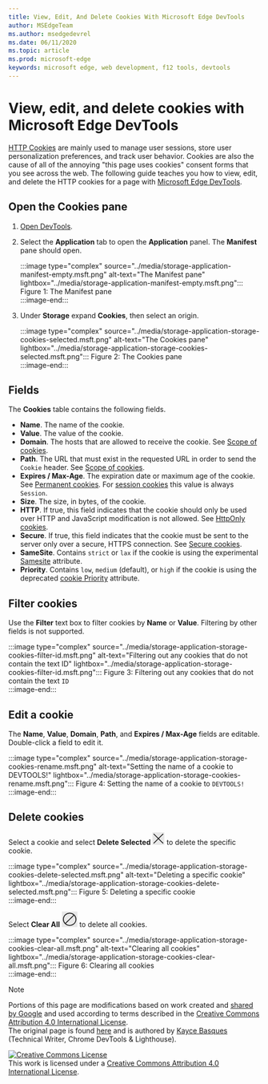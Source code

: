 ```yaml
---
title: View, Edit, And Delete Cookies With Microsoft Edge DevTools
author: MSEdgeTeam
ms.author: msedgedevrel
ms.date: 06/11/2020
ms.topic: article
ms.prod: microsoft-edge
keywords: microsoft edge, web development, f12 tools, devtools
---
```

<!-- Copyright Kayce Basques 

   Licensed under the Apache License, Version 2.0 (the "License");
   you may not use this file except in compliance with the License.
   You may obtain a copy of the License at

       https://www.apache.org/licenses/LICENSE-2.0

   Unless required by applicable law or agreed to in writing, software
   distributed under the License is distributed on an "AS IS" BASIS,
   WITHOUT WARRANTIES OR CONDITIONS OF ANY KIND, either express or implied.
   See the License for the specific language governing permissions and
   limitations under the License.  -->

# View, edit, and delete cookies with Microsoft Edge DevTools  

[HTTP Cookies][MDNHTTPCookies] are mainly used to manage user sessions, store user personalization preferences, and track user behavior.  Cookies are also the cause of all of the annoying "this page uses cookies" consent forms that you see across the web.  The following guide teaches you how to view, edit, and delete the HTTP cookies for a page with [Microsoft Edge DevTools][MicrosoftEdgeDevTools].  

## Open the Cookies pane  

1.  [Open DevTools][DevToolsOpen].  
1.  Select the **Application** tab to open the **Application** panel.  The **Manifest** pane should open.  
    
    :::image type="complex" source="../media/storage-application-manifest-empty.msft.png" alt-text="The Manifest pane" lightbox="../media/storage-application-manifest-empty.msft.png":::
       Figure 1:  The Manifest pane  
    :::image-end:::  

1.  Under **Storage** expand **Cookies**, then select an origin.  
    
    :::image type="complex" source="../media/storage-application-storage-cookies-selected.msft.png" alt-text="The Cookies pane" lightbox="../media/storage-application-storage-cookies-selected.msft.png":::
       Figure 2:  The Cookies pane  
    :::image-end:::  

## Fields  

The **Cookies** table contains the following fields.  

*   **Name**.  The name of the cookie.  
*   **Value**.  The value of the cookie.  
*   **Domain**.  The hosts that are allowed to receive the cookie.  See [Scope of cookies][MDNHTTPCookiesScope].  
*   **Path**.  The URL that must exist in the requested URL in order to send the `Cookie` header.  See [Scope of cookies][MDNHTTPCookiesScope].  
*   **Expires / Max-Age**.  The expiration date or maximum age of the cookie.  See [Permanent cookies][MDNHTTPCookiesPermanent].  For [session cookies][MDNHTTPCookiesSession] this value is always `Session`.  
*   **Size**.  The size, in bytes, of the cookie.  
*   **HTTP**.  If true, this field indicates that the cookie should only be used over HTTP and JavaScript modification is not allowed.  See [HttpOnly cookies][MDNHTTPCookiesSecure].  
*   **Secure**.  If true, this field indicates that the cookie must be sent to the server only over a secure, HTTPS connection.  See [Secure cookies][MDNHTTPCookiesSecure].  
*   **SameSite**.  Contains `strict` or `lax` if the cookie is using the experimental [Samesite][MDNHTTPCookiesSamesite] attribute.  
*   **Priority**.  Contains `low`, `medium` \(default\), or `high` if the cookie is using the deprecated [cookie Priority][ChromiumIssue232693] attribute.

## Filter cookies  

Use the **Filter** text box to filter cookies by **Name** or **Value**.  Filtering by other fields is not supported.  

:::image type="complex" source="../media/storage-application-storage-cookies-filter-id.msft.png" alt-text="Filtering out any cookies that do not contain the text ID" lightbox="../media/storage-application-storage-cookies-filter-id.msft.png":::
   Figure 3:  Filtering out any cookies that do not contain the text `ID`  
:::image-end:::  

## Edit a cookie  

The **Name**, **Value**, **Domain**, **Path**, and **Expires / Max-Age** fields are editable.  
Double-click a field to edit it.  

:::image type="complex" source="../media/storage-application-storage-cookies-rename.msft.png" alt-text="Setting the name of a cookie to DEVTOOLS!" lightbox="../media/storage-application-storage-cookies-rename.msft.png":::
   Figure 4:  Setting the name of a cookie to `DEVTOOLS!`  
:::image-end:::  

## Delete cookies  

Select a cookie and select **Delete Selected** ![Delete Selected][ImageDeleteIcon]  to delete the specific cookie.  

:::image type="complex" source="../media/storage-application-storage-cookies-delete-selected.msft.png" alt-text="Deleting a specific cookie" lightbox="../media/storage-application-storage-cookies-delete-selected.msft.png":::
   Figure 5:  Deleting a specific cookie  
:::image-end:::  

Select **Clear All** ![Clear All][ImageClearIcon]  to delete all cookies.  

:::image type="complex" source="../media/storage-application-storage-cookies-clear-all.msft.png" alt-text="Clearing all cookies" lightbox="../media/storage-application-storage-cookies-clear-all.msft.png":::
   Figure 6:  Clearing all cookies  
:::image-end:::  

<!-- image links -->  

[ImageClearIcon]: ../media/clear-icon.msft.png  
[ImageDeleteIcon]: ../media/delete-icon.msft.png  

<!-- links -->  

[MicrosoftEdgeDevTools]: /microsoft-edge/devtools-guide-chromium "Microsoft Edge (Chromium) Developer Tools"  
[DevToolsOpen]: /microsoft-edge/devtools-guide-chromium/open "Open Microsoft Edge DevTools"  

[ChromiumIssue232693]: https://bugs.chromium.org/p/chromium/issues/detail?id=232693 "Chromium Issue 232693: Implementing Priority Field for Cookies | Chromium Bugs"  

[MDNHTTPCookies]: https://developer.mozilla.org/docs/Web/HTTP/Cookies "HTTP cookies | MDN"  
[MDNHTTPCookiesPermanent]: https://developer.mozilla.org/docs/Web/HTTP/Cookies#Permanent_cookies "HTTP cookies - Permanent cookies | MDN"  
[MDNHTTPCookiesSamesite]: https://developer.mozilla.org/docs/Web/HTTP/Cookies#SameSite_cookies "HTTP cookies - SameSite cookies | MDN"  
[MDNHTTPCookiesScope]: https://developer.mozilla.org/docs/Web/HTTP/Cookies#Scope_of_cookies "HTTP cookies - Scope of cookies | MDN"  
[MDNHTTPCookiesSecure]: https://developer.mozilla.org/docs/Web/HTTP/Cookies#Secure_and_HttpOnly_cookies "HTTP cookies - Secure and HttpOnly cookies | MDN"  
[MDNHTTPCookiesSession]: https://developer.mozilla.org/docs/Web/HTTP/Cookies#Session_cookies "HTTP cookies - Session cookies | MDN"  

> [!NOTE]
> Portions of this page are modifications based on work created and [shared by Google][GoogleSitePolicies] and used according to terms described in the [Creative Commons Attribution 4.0 International License][CCA4IL].  
> The original page is found [here](https://developers.google.com/web/tools/chrome-devtools/storage/cookies) and is authored by [Kayce Basques][KayceBasques] \(Technical Writer, Chrome DevTools \& Lighthouse\).  

[![Creative Commons License][CCby4Image]][CCA4IL]  
This work is licensed under a [Creative Commons Attribution 4.0 International License][CCA4IL].  

[CCA4IL]: https://creativecommons.org/licenses/by/4.0  
[CCby4Image]: https://i.creativecommons.org/l/by/4.0/88x31.png  
[GoogleSitePolicies]: https://developers.google.com/terms/site-policies  
[KayceBasques]: https://developers.google.com/web/resources/contributors/kaycebasques  
